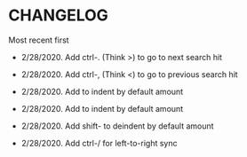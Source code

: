 # CHANGELOG

Most recent first

- 2/28/2020. Add ctrl-. (Think >) to go to next search hit

- 2/28/2020. Add ctrl-, (Think <) to go to previous search hit

- 2/28/2020. Add <TAB> to indent by default amount

- 2/28/2020. Add <TAB> to indent by default amount

- 2/28/2020. Add shift-<TAB> to deindent by default amount

- 2/28/2020. Add ctrl-/ for left-to-right sync
